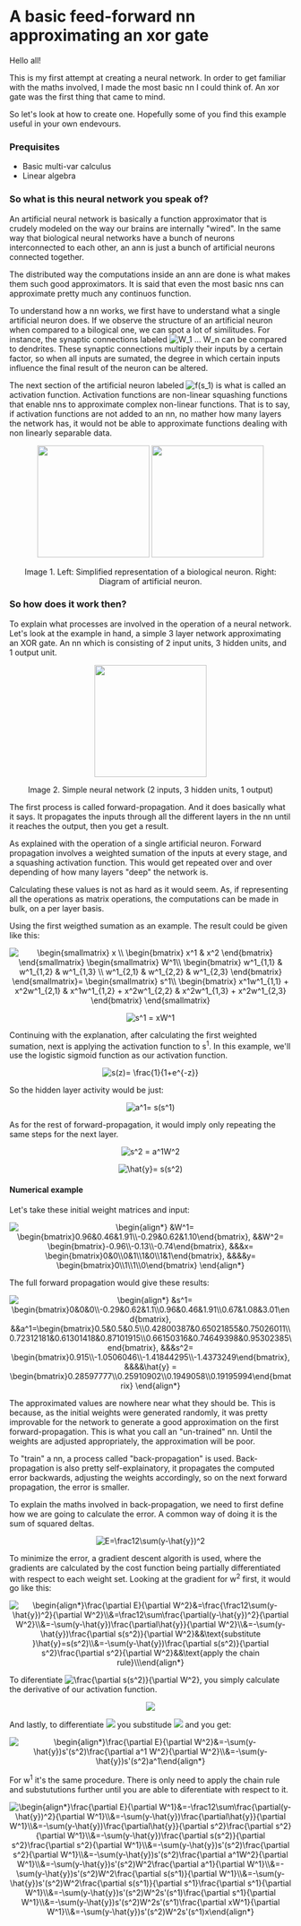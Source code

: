 # A basic feed-forward nn approximating an xor gate

Hello all!

This is my first attempt at creating a neural network. In order to get familiar with the maths involved, I made the most basic nn I could think of. An xor gate was the first thing that came to mind.

So let's look at how to create one. Hopefully some of you find this example useful in your own endevours.

### Prequisites
- Basic multi-var calculus
- Linear algebra

### So what is this neural network you speak of?

An artificial neural network is basically a function approximator that is crudely modeled on the way our brains are internally "wired". In the same way that biological neural networks have a bunch of neurons interconnected to each other, an ann is just a bunch of artificial neurons connected together.

The distributed way the computations inside an ann are done is what makes them such good approximators. It is said that even the most basic nns can approximate pretty much any continuos function.

To understand how a nn works, we first have to understand what a single artificial neuron does. If we observe the structure of an artificial neuron when compared to a bilogical one, we can spot a lot of similitudes. For instance, the synaptic connections labeled <img src="https://latex.codecogs.com/gif.latex?\inline&space;W_1&space;...&space;W_n" title="W_1 ... W_n" /> can be compared to dendrites. These synaptic connections multiply their inputs by a certain factor, so when all inputs are sumated, the degree in which certain inputs influence the final result of the neuron can be altered. 

The next section of the artificial neuron labeled <img src="https://latex.codecogs.com/gif.latex?\inline&space;f(s_1)" title="f(s_1)" /> is what is called an activation function. Activation functions are non-linear squashing functions that enable nns to approximate complex non-linear functions. That is to say, if activation functions are not added to an nn, no mather how many layers the network has, it would not be able to approximate functions dealing with non linearly separable data.

<p align="center">
  <img src="https://cdn.rawgit.com/4driel/basic-nn-xor/master/images/biological-neuron.svg" height="200">
  <img src="https://cdn.rawgit.com/4driel/basic-nn-xor/master/images/artificial-neuron.svg" height="200">
</p>
<p align="center">
  Image 1. Left: Simplified representation of a biological neuron. Right: Diagram of artificial neuron.
</p>

### So how does it work then?

To explain what processes are involved in the operation of a neural network. Let's look at the example in hand, a simple 3 layer network approximating an XOR gate. An nn which is consisting of  2 input units, 3 hidden units, and 1 output unit.

<p align="center">
  <img src="https://cdn.rawgit.com/4driel/basic-nn-xor/master/images/neural-network.svg" height="200">
</p>
<p align="center">
  Image 2. Simple neural network (2 inputs, 3 hidden units, 1 output)
</p>

The first process is called forward-propagation. And it does basically what it says. It propagates the inputs through all the different layers in the nn until it reaches the output, then you get a result.

As explained with the operation of a single artificial neuron. Forward propagation involves a weighted sumation of the inputs at every stage, and a squashing activation function. This would get repeated over and over depending of how many layers "deep" the network is.

Calculating these values is not as hard as it would seem. As, if representing all the operations as matrix operations, the computations can be made in bulk, on a per layer basis.

Using the first weigthed sumation as an example. The result could be given like this:

<p align="center">
  <img src="https://latex.codecogs.com/gif.latex?\begin{smallmatrix}&space;x&space;\\&space;\begin{bmatrix}&space;x^1&space;&&space;x^2&space;\end{bmatrix}&space;\end{smallmatrix}&space;\begin{smallmatrix}&space;W^1\\&space;\begin{bmatrix}&space;w^1_{1,1}&space;&&space;w^1_{1,2}&space;&&space;w^1_{1,3}&space;\\&space;w^1_{2,1}&space;&&space;w^1_{2,2}&space;&&space;w^1_{2,3}&space;\end{bmatrix}&space;\end{smallmatrix}=&space;\begin{smallmatrix}&space;s^1\\&space;\begin{bmatrix}&space;x^1w^1_{1,1}&space;&plus;&space;x^2w^1_{2,1}&space;&&space;x^1w^1_{1,2}&space;&plus;&space;x^2w^1_{2,2}&space;&&space;x^2w^1_{1,3}&space;&plus;&space;x^2w^1_{2,3}&space;\end{bmatrix}&space;\end{smallmatrix}" title="\begin{smallmatrix} x \\ \begin{bmatrix} x^1 & x^2 \end{bmatrix} \end{smallmatrix} \begin{smallmatrix} W^1\\ \begin{bmatrix} w^1_{1,1} & w^1_{1,2} & w^1_{1,3} \\ w^1_{2,1} & w^1_{2,2} & w^1_{2,3} \end{bmatrix} \end{smallmatrix}= \begin{smallmatrix} s^1\\ \begin{bmatrix} x^1w^1_{1,1} + x^2w^1_{2,1} & x^1w^1_{1,2} + x^2w^1_{2,2} & x^2w^1_{1,3} + x^2w^1_{2,3} \end{bmatrix} \end{smallmatrix}" />
</p>
<p align="center">
  <img src="https://latex.codecogs.com/gif.latex?s^1&space;=&space;xW^1" title="s^1 = xW^1" />
</p>

Continuing with the explanation, after calculating the first weighted sumation, next is applying the activation function to s<sup>1</sup>. In this example, we'll use the logistic sigmoid function as our activation function.

<p align="center">
  <img src="https://latex.codecogs.com/gif.latex?s(z)=&space;\frac{1}{1&plus;e^{-z}}" title="s(z)= \frac{1}{1+e^{-z}}" />
</p>

So the hidden layer activity would be just:

<p align="center">
  <img src="https://latex.codecogs.com/gif.latex?a^1=&space;s(s^1)" title="a^1= s(s^1)" />
</p>

As for the rest of forward-propagation, it would imply only repeating the same steps for the next layer.

<p align="center">
  <img src="https://latex.codecogs.com/gif.latex?s^2&space;=&space;a^1W^2" title="s^2 = a^1W^2" />
</p>
<p align="center">
  <img src="https://latex.codecogs.com/gif.latex?\hat{y}=&space;s(s^2)" title="\hat{y}= s(s^2)" />
</p>

#### Numerical example

Let's take these initial weight matrices and input:

<p align="center">
  <img src="https://latex.codecogs.com/gif.latex?\begin{align*}&space;&W^1=&space;\begin{bmatrix}&space;0.96&space;&&space;0.46&space;&&space;1.91&space;\\&space;-0.29&space;&&space;0.62&space;&&space;1.10&space;\end{bmatrix},&space;&&W^2=&space;\begin{bmatrix}&space;-0.96&space;\\&space;-0.13&space;\\&space;-0.74&space;\end{bmatrix},&space;&&&x=&space;\begin{bmatrix}&space;0&space;&&space;0&space;\\&space;0&space;&&space;1&space;\\&space;1&space;&&space;0&space;\\&space;1&space;&&space;1&space;\end{bmatrix},&space;&&&&y&space;=&space;\begin{bmatrix}&space;0&space;\\&space;1&space;\\&space;1&space;\\&space;0&space;\end{bmatrix}&space;\end{align*}" title="\begin{align*} &W^1= \begin{bmatrix}0.96&0.46&1.91\\-0.29&0.62&1.10\end{bmatrix}, &&W^2= \begin{bmatrix}-0.96\\-0.13\\-0.74\end{bmatrix}, &&&x= \begin{bmatrix}0&0\\0&1\\1&0\\1&1\end{bmatrix}, &&&&y= \begin{bmatrix}0\\1\\1\\0\end{bmatrix} \end{align*}" />
</p>

The full forward propagation would give these results:

<p align="center">
  <img src="https://latex.codecogs.com/gif.latex?\begin{align*}&space;&s^1=&space;\begin{bmatrix}0&0&0\\-0.29&0.62&1.1\\0.96&0.46&1.91\\0.67&1.08&3.01\end{bmatrix},&space;&&a^1=\begin{bmatrix}0.5&0.5&0.5\\0.42800387&0.65021855&0.75026011\\0.72312181&0.61301418&0.87101915\\0.66150316&0.74649398&0.95302385\end{bmatrix},&space;&&&s^2=&space;\begin{bmatrix}0.915\\-1.0506046\\-1.41844295\\-1.4373249\end{bmatrix},&space;&&&&\hat{y}&space;=&space;\begin{bmatrix}0.28597777\\0.25910902\\0.1949058\\0.19195994\end{bmatrix}&space;\end{align*}" title="\begin{align*} &s^1= \begin{bmatrix}0&0&0\\-0.29&0.62&1.1\\0.96&0.46&1.91\\0.67&1.08&3.01\end{bmatrix}, &&a^1=\begin{bmatrix}0.5&0.5&0.5\\0.42800387&0.65021855&0.75026011\\0.72312181&0.61301418&0.87101915\\0.66150316&0.74649398&0.95302385\end{bmatrix}, &&&s^2= \begin{bmatrix}0.915\\-1.0506046\\-1.41844295\\-1.4373249\end{bmatrix}, &&&&\hat{y} = \begin{bmatrix}0.28597777\\0.25910902\\0.1949058\\0.19195994\end{bmatrix} \end{align*}" />
</p>

The approximated values are nowhere near what they should be. This is because, as the initial weights were generated randomly, it was pretty improvable for the network to generate a good approximation on the first forward-propagation. This is what you call an "un-trained" nn. Until the weights are adjusted appropriately, the approximation will be poor.

To "train" a nn, a process called "back-propagation" is used. Back-propagation is also pretty self-explainatory, it propagates the computed error backwards, adjusting the weights accordingly, so on the next forward propagation, the error is smaller.

To explain the maths involved in back-propagation, we need to first define how we are going to calculate the error. A common way of doing it is the sum of squared deltas.

<p align="center">
  <img src="https://latex.codecogs.com/gif.latex?E=\frac12\sum(y-\hat{y})^2" title="E=\frac12\sum(y-\hat{y})^2" />
</p>

To minimize the error, a gradient descent algorith is used, where the gradients are calculated by the cost function being partially differentiated with respect to each weight set. Looking at the gradient for w<sup>2</sup> first, it would go like this:

<p align="center">
  <img src="https://latex.codecogs.com/gif.latex?\begin{align*}\frac{\partial&space;E}{\partial&space;W^2}&=\frac{\frac12\sum(y-\hat{y})^2}{\partial&space;W^2}\\&=\frac12\sum\frac{\partial(y-\hat{y})^2}{\partial&space;W^2}\\&=-\sum(y-\hat{y})\frac{\partial\hat{y}}{\partial&space;W^2}\\&=-\sum(y-\hat{y})\frac{\partial&space;s(s^2)}{\partial&space;W^2}&&\text{substitute&space;}\hat{y}=s(s^2)\\&=-\sum(y-\hat{y})\frac{\partial&space;s(s^2)}{\partial&space;s^2}\frac{\partial&space;s^2}{\partial&space;W^2}&&\text{apply&space;the&space;chain&space;rule}\\\end{align*}" title="\begin{align*}\frac{\partial E}{\partial W^2}&=\frac{\frac12\sum(y-\hat{y})^2}{\partial W^2}\\&=\frac12\sum\frac{\partial(y-\hat{y})^2}{\partial W^2}\\&=-\sum(y-\hat{y})\frac{\partial\hat{y}}{\partial W^2}\\&=-\sum(y-\hat{y})\frac{\partial s(s^2)}{\partial W^2}&&\text{substitute }\hat{y}=s(s^2)\\&=-\sum(y-\hat{y})\frac{\partial s(s^2)}{\partial s^2}\frac{\partial s^2}{\partial W^2}&&\text{apply the chain rule}\\\end{align*}" />
</p>

To diferentiate <img src="https://latex.codecogs.com/gif.latex?\inline&space;\frac{\partial&space;s(s^2)}{\partial&space;W^2}" title="\frac{\partial s(s^2)}{\partial W^2}" />, you simply calculate the derivative of our activation function.

<p align="center">
<img src="https://latex.codecogs.com/gif.latex?s'(z)&space;=&space;\frac{e^{-z}}{(1&space;&plus;&space;e^{-z})^2}">
</p>

And lastly, to differentiate <img src="https://latex.codecogs.com/gif.latex?\inline&space;\frac{\partial&space;s^2}{\partial&space;W^2}"> you substitude <img src="https://latex.codecogs.com/gif.latex?\inline&space;s^2=a^1W^2"> and you get:

<p align="center">
  <img src="https://latex.codecogs.com/gif.latex?\begin{align*}\frac{\partial&space;E}{\partial&space;W^2}&=-\sum(y-\hat{y})s'(s^2)\frac{\partial&space;a^1&space;W^2}{\partial&space;W^2}\\&=-\sum(y-\hat{y})s'(s^2)a^1\end{align*}" title="\begin{align*}\frac{\partial E}{\partial W^2}&=-\sum(y-\hat{y})s'(s^2)\frac{\partial a^1 W^2}{\partial W^2}\\&=-\sum(y-\hat{y})s'(s^2)a^1\end{align*}" />
</p>

For w<sup>1</sup> it's the same procedure. There is only need to apply the chain rule and substututions further until you are able to diferentiate with respect to it.

<p align="center">
  <img src="https://latex.codecogs.com/gif.latex?\begin{align*}\frac{\partial&space;E}{\partial&space;W^1}&=-\frac12\sum\frac{\partial(y-\hat{y})^2}{\partial&space;W^1}\\&=-\sum(y-\hat{y})\frac{\partial\hat{y}}{\partial&space;W^1}\\&=-\sum(y-\hat{y})\frac{\partial\hat{y}}{\partial&space;s^2}\frac{\partial&space;s^2}{\partial&space;W^1}\\&=-\sum(y-\hat{y})\frac{\partial&space;s(s^2)}{\partial&space;s^2}\frac{\partial&space;s^2}{\partial&space;W^1}\\&=-\sum(y-\hat{y})s'(s^2)\frac{\partial&space;s^2}{\partial&space;W^1}\\&=-\sum(y-\hat{y})s'(s^2)\frac{\partial&space;a^1W^2}{\partial&space;W^1}\\&=-\sum(y-\hat{y})s'(s^2)W^2\frac{\partial&space;a^1}{\partial&space;W^1}\\&=-\sum(y-\hat{y})s'(s^2)W^2\frac{\partial&space;s(s^1)}{\partial&space;W^1}\\&=-\sum(y-\hat{y})s'(s^2)W^2\frac{\partial&space;s(s^1)}{\partial&space;s^1}\frac{\partial&space;s^1}{\partial&space;W^1}\\&=-\sum(y-\hat{y})s'(s^2)W^2s'(s^1)\frac{\partial&space;s^1}{\partial&space;W^1}\\&=-\sum(y-\hat{y})s'(s^2)W^2s'(s^1)\frac{\partial&space;xW^1}{\partial&space;W^1}\\&=-\sum(y-\hat{y})s'(s^2)W^2s'(s^1)x\end{align*}" title="\begin{align*}\frac{\partial E}{\partial W^1}&=-\frac12\sum\frac{\partial(y-\hat{y})^2}{\partial W^1}\\&=-\sum(y-\hat{y})\frac{\partial\hat{y}}{\partial W^1}\\&=-\sum(y-\hat{y})\frac{\partial\hat{y}}{\partial s^2}\frac{\partial s^2}{\partial W^1}\\&=-\sum(y-\hat{y})\frac{\partial s(s^2)}{\partial s^2}\frac{\partial s^2}{\partial W^1}\\&=-\sum(y-\hat{y})s'(s^2)\frac{\partial s^2}{\partial W^1}\\&=-\sum(y-\hat{y})s'(s^2)\frac{\partial a^1W^2}{\partial W^1}\\&=-\sum(y-\hat{y})s'(s^2)W^2\frac{\partial a^1}{\partial W^1}\\&=-\sum(y-\hat{y})s'(s^2)W^2\frac{\partial s(s^1)}{\partial W^1}\\&=-\sum(y-\hat{y})s'(s^2)W^2\frac{\partial s(s^1)}{\partial s^1}\frac{\partial s^1}{\partial W^1}\\&=-\sum(y-\hat{y})s'(s^2)W^2s'(s^1)\frac{\partial s^1}{\partial W^1}\\&=-\sum(y-\hat{y})s'(s^2)W^2s'(s^1)\frac{\partial xW^1}{\partial W^1}\\&=-\sum(y-\hat{y})s'(s^2)W^2s'(s^1)x\end{align*}" />
</p>
